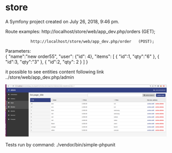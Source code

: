 store
=====

A Symfony project created on July 26, 2018, 9:46 pm.

Route examples: http://localhost/store/web/app_dev.php/orders  (GET);

               http://localhost/store/web/app_dev.php/order   (POST); 
Parameters:   
{
  "name":"new order55",
  "user": {"id": 4},
  "items": [
    { "id":1, "qty":"6" },
    { "id":3, "qty":"3" },
    { "id":2, "qty": 2 }
  ]
}

it possible to see entities content following link  ../store/web/app_dev.php/admin

![alt text](https://github.com/abudu1985/store/blob/master/web/images/Selection_002.png)

Tests run by command:  ./vendor/bin/simple-phpunit
